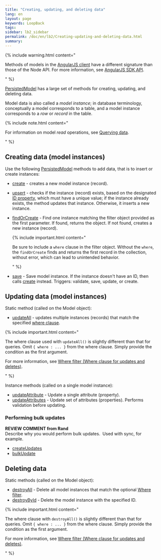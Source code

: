 ```yaml
---
title: "Creating, updating, and deleting data"
lang: en
layout: page
keywords: LoopBack
tags:
sidebar: lb2_sidebar
permalink: /doc/en/lb2/Creating-updating-and-deleting-data.html
summary:
---
```


{% include warning.html content="

Methods of models in the [AngularJS client](https://docs.strongloop.com/display/APIC/AngularJS+JavaScript+SDK) have a different signature than those of the Node API.
For more information, see [AngularJS SDK API](http://apidocs.strongloop.com/loopback-sdk-angular/).

" %}

[PersistedModel](http://apidocs.strongloop.com/loopback/#persistedmodel-new-persistedmodel) has a large set of methods for creating, updating, and deleting data.

Model data is also called a _model instance_;
in database terminology, conceptually a model corresponds to a table, and a model instance corresponds to a _row_ or _record_ in the table.

{% include note.html content="

For information on model _read_ operations, see [Querying data](/doc/en/lb2/Querying-data.html).

" %}

## Creating data (model instances)

Use the following [PersistedModel](http://apidocs.strongloop.com/loopback/#persistedmodel) methods to add data, that is to insert or create instances:

* [create](http://apidocs.strongloop.com/loopback/#persistedmodel-create) - creates a new model instance (record).
* [upsert](http://apidocs.strongloop.com/loopback/#persistedmodel-upsert) - checks if the instance (record) exists, based on the designated
  [ID property](/doc/en/lb2/Model-definition-JSON-file.html#ModeldefinitionJSONfile-IDproperties), which must have a unique value;
  if the instance already exists, the method updates that instance. Otherwise, it inserts a new instance.
* [findOrCreate](http://apidocs.strongloop.com/loopback/#persistedmodel-findorcreate) - Find one instance matching the filter object provided as the first parameter.
  If found, returns the object. If not found, creates a new instance (record).

    {% include important.html content="

    Be sure to include a `where` clause in the filter object.
    Without the `where`, the `findOrCreate` finds and returns the first record in the collection, without error, which can lead to unintended behavior.

    " %}
* [save](http://apidocs.strongloop.com/loopback/#persistedmodel-prototype-save) - Save model instance.
  If the instance doesn't have an ID, then calls [create](http://apidocs.strongloop.com/loopback/#persistedmodel-create) instead.
  Triggers: validate, save, update, or create.

## Updating data (model instances)

Static method (called on the Model object):

* [updateAll](http://apidocs.strongloop.com/loopback/#persistedmodel-updateall) - updates multiple instances (records) that match the specified [where clause](/doc/en/lb2/Where-filter.html). 

{% include important.html content="

The where clause used with `updateAll()` is slightly different than that for queries.
Omit `{ where : ... }` from the where clause. Simply provide the condition as the first argument.

For more information, see [Where filter (Where clause for updates and deletes)](/doc/en/lb2/Where-filter.html#Wherefilter-Whereclauseforupdatesanddeletes).

" %}

Instance methods (called on a single model instance):

* [updateAttribute](http://apidocs.strongloop.com/loopback/#persistedmodel-prototype-updateattribute) - Update a single attribute (property).
* [updateAttributes](http://apidocs.strongloop.com/loopback/#persistedmodel-prototype-updateattributes) - Update set of attributes (properties).
  Performs validation before updating.

### Performing bulk updates

<div class="sl-hidden"><strong>REVIEW COMMENT from Rand</strong><br>Describe why you would perform bulk updates. &nbsp;Used with sync, for example.</div>

* [createUpdates](http://apidocs.strongloop.com/loopback/#persistedmodel-createupdates)
* [bulkUpdate](http://apidocs.strongloop.com/loopback/#persistedmodel-bulkupdate)

## Deleting data

Static methods (called on the Model object):

* [destroyAll](http://apidocs.strongloop.com/loopback/#persistedmodel-destroyall) - Delete all model instances that match the optional [Where filter](/doc/en/lb2/Where-filter.html).
* [destroyById](http://apidocs.strongloop.com/loopback/#persistedmodel-destroybyid) - Delete the model instance with the specified ID.

{% include important.html content="

The where clause with `destroyAll()` is slightly different than that for queries. Omit `{ where : ... }` from the where clause.
Simply provide the condition as the first argument.

For more information, see [Where filter (Where clause for updates and deletes)](/doc/en/lb2/Where-filter.html#Wherefilter-Whereclauseforupdatesanddeletes).

" %}